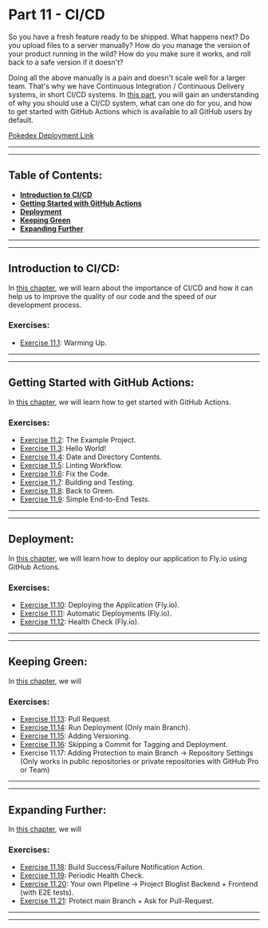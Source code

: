 # Part 11 - CI/CD

So you have a fresh feature ready to be shipped. What happens next? Do you upload files to a server manually? How do you manage the version of your product running in the wild? How do you make sure it works, and roll back to a safe version if it doesn't?

Doing all the above manually is a pain and doesn't scale well for a larger team. That's why we have Continuous Integration / Continuous Delivery systems, in short CI/CD systems. In [this part](https://fullstackopen.com/en/part11), you will gain an understanding of why you should use a CI/CD system, what can one do for you, and how to get started with GitHub Actions which is available to all GitHub users by default.

[Pokedex Deployment Link](https://pokedex-divine-water-3533.fly.dev)

---
---

## Table of Contents:

- **[Introduction to CI/CD](#introduction-to-cicd)**
- **[Getting Started with GitHub Actions](#getting-started-with-github-actions)**
- **[Deployment](#deployment)**
- **[Keeping Green](#keeping-green)**
- **[Expanding Further](#expanding-further)**

---
---

## Introduction to CI/CD:

In [this chapter](https://fullstackopen.com/en/part11/introduction_to_ci_cd), we will learn about the importance of CI/CD and how it can help us to improve the quality of our code and the speed of our development process.

### Exercises:

- [Exercise 11.1](https://github.com/Jvlsc/FullStack-Course/blob/8afa6064c7de080a4a75320727d138f106397516/part11/commentary/exercise1.md): Warming Up.

---
---

## Getting Started with GitHub Actions:

In [this chapter](https://fullstackopen.com/en/part11/getting_started_with_git_hub_actions), we will learn how to get started with GitHub Actions.

### Exercises:

- [Exercise 11.2](https://github.com/Jvlsc/FullStack-Course/blob/01f92fec97bdea186320d133c3e2b86630f4bc23/part11/Pokedex/package.json): The Example Project.
- [Exercise 11.3](https://github.com/Jvlsc/FullStack-Course/blob/f27f6e05c20863eb1d4a9a4b855e247102e6e9de/.github/workflow/hello.yml): Hello World!
- [Exercise 11.4](https://github.com/Jvlsc/FullStack-Course/blob/e328478b5cd7529078796d3c6ec41876defe1d9f/.github/workflows/hello.yml): Date and Directory Contents.
- [Exercise 11.5](https://github.com/Jvlsc/FullStack-Course/blob/f04e6f6d2bf309e6761f756ff61d944a5ac3a69d/.github/workflows/pipeline.yml): Linting Workflow.
- [Exercise 11.6](https://github.com/Jvlsc/FullStack-Course/blob/81dee85f2f4ae6de5eaa2d81cde07a5fb113438e/part11/Pokedex/.eslintrc.js): Fix the Code.
- [Exercise 11.7](https://github.com/Jvlsc/FullStack-Course/blob/9dff2c0a12b43c086f76852cb332c560bb08da10/.github/workflows/pipeline.yml): Building and Testing.
- [Exercise 11.8](https://github.com/Jvlsc/FullStack-Course/blob/97cf72b04d72a0bc695e0431034af4ae678fe511/part11/Pokedex/src/PokemonPage.jsx): Back to Green.
- [Exercise 11.9](https://github.com/Jvlsc/FullStack-Course/blob/c93b52e61148eff4e3838e3e127bda8498eb6550/.github/workflows/pipeline.yml): Simple End-to-End Tests.

---
---

## Deployment:

In [this chapter](https://fullstackopen.com/en/part11/deployment), we will learn how to deploy our application to Fly.io using GitHub Actions.

### Exercises:

- [Exercise 11.10](https://github.com/Jvlsc/FullStack-Course/blob/5bb1d3be78c0bc88b4bc9cb9ec13ca46074d9226/part11/Pokedex/fly.toml): Deploying the Application (Fly.io).
- [Exercise 11.11](https://github.com/Jvlsc/FullStack-Course/blob/45e749f561a853b129ec32e8f1ba0051066eac0c/.github/workflows/pipeline.yml): Automatic Deployments (Fly.io).
- [Exercise 11.12](https://github.com/Jvlsc/FullStack-Course/blob/30c489f9730de48a1d8de0cdabbcbe2f6d961561/part11/Pokedex/fly.toml): Health Check (Fly.io).

---
---

## Keeping Green:

In [this chapter](https://fullstackopen.com/en/part11/keeping_green), we will

### Exercises:

- [Exercise 11.13](https://github.com/Jvlsc/FullStack-Course/blob/5213a64b2378d42fee660d7acb0d95eba29f79d1/.github/workflows/pipeline.yml): Pull Request.
- [Exercise 11.14](https://github.com/Jvlsc/FullStack-Course/blob/2e507ee0f1d071d15b4b8a0bb94a9d0e259bced6/.github/workflows/pipeline.yml): Run Deployment (Only main Branch).
- [Exercise 11.15](https://github.com/Jvlsc/FullStack-Course/blob/55d73a24ab286d1124398819d85afc65ec60ad8c/.github/workflows/pipeline.yml): Adding Versioning.
- [Exercise 11.16](https://github.com/Jvlsc/FullStack-Course/blob/0592ef78db7a394ffac864df88738dc758d39b53/.github/workflows/pipeline.yml): Skipping a Commit for Tagging and Deployment.
- Exercise 11.17: Adding Protection to main Branch -> Repository Settings (Only works in public repositories or private repositories with GitHub Pro or Team)

---
---

## Expanding Further:

In [this chapter](https://fullstackopen.com/en/part11/expanding_further), we will

### Exercises:

- [Exercise 11.18](https://github.com/Jvlsc/FullStack-Course/blob/f759e917ea36eb50a88dc0112a51160459c880a3/.github/workflows/pipeline.yml): Build Success/Failure Notification Action.
- [Exercise 11.19](https://github.com/Jvlsc/FullStack-Course/blob/5a27c6892750ea7e77d15f0428ba00b2cbafc6c8/.github/workflows/health.yml): Periodic Health Check.
- [Exercise 11.20](https://github.com/Jvlsc/FullStack-Course/blob/08221ce8b8ab3d91c3379bb7d75943c294c829a5/.github/workflows/bloglist.yml): Your own Pipeline -> Project Bloglist Backend + Frontend (with E2E tests).
- [Exercise 11.21](https://github.com/Jvlsc/FullStack-Course/pull/22): Protect main Branch + Ask for Pull-Request.

---
---
